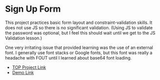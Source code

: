 # Sign Up Form

This project practices basic form layout and constraint-validation skills. It does not use JS so there is no significant validation. (Using JS to validate the password was optional, but I feel this should wait until we get to the JS Validation lesson.)

One very irritating issue that provided learning was the use of an external font. I generally use font stacks or Google fonts, but this font was really a headache with FOUT until I learned about base64 font loading.

- [TOP Project Link](https://www.theodinproject.com/lessons/node-path-intermediate-html-and-css-sign-up-form)
- [Demo Link](https://fabulousgk.github.io/top-projects/projects/sign-up-form/)
